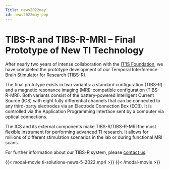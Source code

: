 ```yaml
---
Title: news2022may
id: news2022may-pop
---
```

# TIBS-R and TIBS-R-MRI – Final Prototype of New TI Technology

After nearly two years of intense collaboration with the [IT’IS Foundation](https://itis.swiss/s/news-events/news/latest-news), we have completed the prototype development of our Temporal Interference Brain Stimulator for Research (TIBS-R).

The final prototype exists in two variants: a standard configuration (TIBS-R) and a magnetic resonance imaging (MRI)-compatible configuration (TIBS-R-MRI). Both variants consist of the battery-powered Intelligent Current Source (ICS) with eight fully differential channels that can be connected to any third-party electrodes via an Electrode Connection Box (ECB). It is controlled via the Application Programming Interface sent by a computer via optical connections.

The ICS and its external components make TIBS-R/TIBS-R-MRI the most flexible instrument for performing advanced TI research. It allows for millions of different stimulation scenarios in the lab or during functional MRI scans.

For further information about our TIBS-R system, please [contact us](mailto:eap@temporalinterference.com).

{{< modal-movie ti-solutions-news-5-2022.mp4 >}}
{{< /modal-movie >}}
